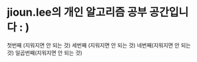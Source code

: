 # jioun.lee의 개인 알고리즘 공부 공간입니다 : )
첫번째 (지워지면 안 되는 것)
세번째 (지워지면 안 되는 것)
네번째(지워지면 안 되는 것)
일곱번째(지워지면 안 되는 것)
